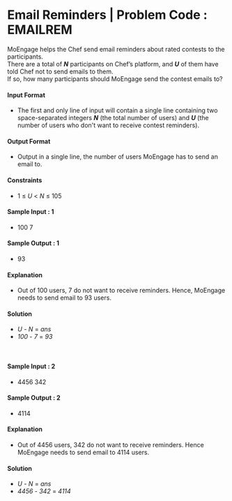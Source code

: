 # Email Reminders | Problem Code : EMAILREM


MoEngage helps the Chef send email reminders about rated contests to the participants.<br/>
There are a total of **_N_** participants on Chef’s platform, and **_U_** of them have told Chef not to send emails to them.<br/>
If so, how many participants should MoEngage send the contest emails to?

#### Input Format<br/>
- The first and only line of input will contain a single line containing two space-separated integers ***N*** (the total number of users) and ***U*** (the number of users who don't want to receive contest reminders).<br/>
#### Output Format<br/>
- Output in a single line, the number of users MoEngage has to send an email to.<br/>

#### Constraints<br/>
- 1 ≤ _U_ < _N_ ≤ 105<br/>
#### Sample Input : 1<br/>
- 100 7<br/>
#### Sample Output : 1<br/>
- 93<br/>
#### Explanation<br/>
- Out of 100 users, 7 do not want to receive reminders. Hence, MoEngage needs to send email to 93 users.<br/>
#### Solution<br/>
- _U_ - _N_ = _ans_<br/>
- _100_ - _7_ = _93_<br/>
<br/>


#### Sample Input : 2<br/>
- 4456 342<br/>
#### Sample Output : 2<br/>
- 4114<br/>

#### Explanation<br/>
- Out of 4456 users, 342 do not want to receive reminders. Hence MoEngage needs to send email to 4114 users.

#### Solution<br/>
- _U_ - _N_ = _ans_<br/>
- _4456_ - _342_ = _4114_

